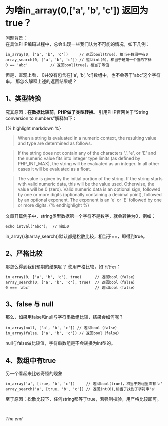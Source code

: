 # 为啥in_array(0,['a', 'b', 'c']) 返回为true？

问题背景：  
在具体PHP编码过程中，总会出现一些我们认为不可能的情况，如下几例：

```
in_array(0, ['a', 'b', 'c'])	 // 返回bool(true)，相当于数组中有0 
array_search(0, ['a', 'b', 'c']) // 返回int(0)，相当于是第一个值的下标 
0 == 'abc'			// 返回bool(true)，相当于等值 
```
但是，直观上看， 0并没有包含在['a', 'b', 'c']数组中，也不会等于'abc'这个字符串。
那怎么解释上述的返回结果呢？

## 1、类型转换
究其原因：**在数据比较前，PHP做了类型转换**。
引用PHP官网关于“String conversion to numbers”解释如下：

{% highlight markdown %}
> When a string is evaluated in a numeric context, the resulting value and type are determined as follows.

> If the string does not contain any of the characters '.', 'e', or 'E' and the numeric value fits into integer type limits (as defined by PHP_INT_MAX), the string will be evaluated as an integer. In all other cases it will be evaluated as a float.

> The value is given by the initial portion of the string. If the string starts with valid numeric data, this will be the value used. Otherwise, the value will be 0 (zero). Valid numeric data is an optional sign, followed by one or more digits (optionally containing a decimal point), followed by an optional exponent. The exponent is an 'e' or 'E' followed by one or more digits.
{% endhighlight %}

文章开篇例子中，string类型数据第一个字符不是数字，就会转换为0，例如：

```
echo intval('abc');  // 输出0
```
in_array()和array_search()默认都是松散比较，相当于==，即得到true。

## 2、严格比较
那怎么得到我们预期的结果呢？
使用严格比较，如下所示：

```
in_array(0, ['a', 'b', 'c'], true)		// 返回bool（false）
array_search(0, ['a', 'b', 'c'], true) 	// 返回bool（false）
0 === 'abc'								// 返回bool（false）
```

## 3、false 与 null
那么，如果用false和null与字符串数组比较，结果会如何呢？

```
in_array(null, ['a', 'b', 'c'])	// 返回bool（false）
in_array(false, ['a', 'b', 'c']) // 返回bool（false）
```
null与false做比较值，字符串数组是不会转换为int型的。

## 4、数组中有true
另一个看起来比较奇怪的现象

```
in_array('a', [true, 'b', 'c'])		// 返回bool(true)，相当于数组里面有'a'
array_search('a', [true, 'b', 'c']) // 返回int(0),相当于找到了字符串'a'
```
至于原因：松散比较下，任何string都等于true，若强制校验，用严格比较即可。

<br>

_The end_